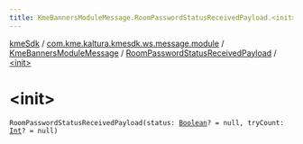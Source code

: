 ```yaml
---
title: KmeBannersModuleMessage.RoomPasswordStatusReceivedPayload.<init> - kmeSdk
---
```


[kmeSdk](../../../index.html) / [com.kme.kaltura.kmesdk.ws.message.module](../../index.html) / [KmeBannersModuleMessage](../index.html) / [RoomPasswordStatusReceivedPayload](index.html) / [&lt;init&gt;](./-init-.html)

# &lt;init&gt;

`RoomPasswordStatusReceivedPayload(status: `[`Boolean`](https://kotlinlang.org/api/latest/jvm/stdlib/kotlin/-boolean/index.html)`? = null, tryCount: `[`Int`](https://kotlinlang.org/api/latest/jvm/stdlib/kotlin/-int/index.html)`? = null)`